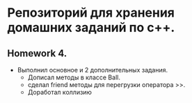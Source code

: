 # Репозиторий для хранения домашних заданий по с++.

## Homework 4.

- Выполнил основное и 2 дополнительных задания.
    - Дописал методы в классе Ball.
    - сделал friend методы для перегрузки оператора >>.
    - Доработал коллизию
